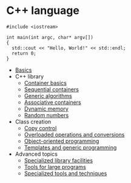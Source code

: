 # C++ language

```
#include <iostream>

int main(int argc, char* argv[])
{
  std::cout << "Hello, World!" << std::endl;
  return 0;
}
```

- [Basics](https://github.com/AnselmoGPP/Learn_Computer_Science/blob/master/topics/cpp/basics.md)
- C++ library
  - [Container basics](https://github.com/AnselmoGPP/Learn_Computer_Science/blob/master/topics/cpp/containers_basics.md)
  - [Sequential containers](https://github.com/AnselmoGPP/Learn_Computer_Science/blob/master/topics/cpp/sequential_containers.md)
  - [Generic algorithms]()
  - [Associative containers](https://github.com/AnselmoGPP/Learn_Computer_Science/blob/master/topics/cpp/associative_containers.md)
  - [Dynamic memory]()
  - [Random numbers]()
- Class creation
  - [Copy control]()
  - [Overloaded operations and conversions]()
  - [Object-oriented programming]()
  - [Templates and generic programming]()
- Advanced topics
  - [Specialized library facilities]()
  - [Tools for large programs]()
  - [Specialized tools and techniques]()







